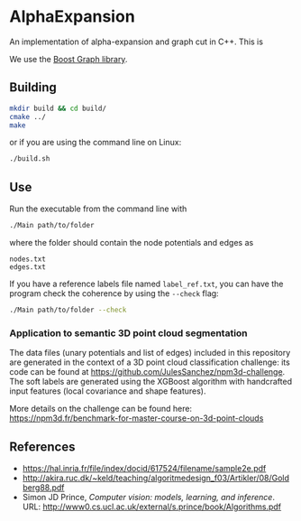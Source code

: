 # AlphaExpansion

An implementation of alpha-expansion and graph cut in C++. This is 

We use the [Boost Graph library](https://www.boost.org/doc/libs/1_72_0/libs/graph/doc/index.html).

## Building

```bash
mkdir build && cd build/
cmake ../
make
```
or if you are using the command line on Linux:
```bash
./build.sh
```

## Use

Run the executable from the command line with
```bash
./Main path/to/folder
```
where the folder should contain the node potentials and edges as
```
nodes.txt
edges.txt
```


If you have a reference labels file named `label_ref.txt`, you can have the program check the coherence by using the `--check` flag:
```bash
./Main path/to/folder --check
```

### Application to semantic 3D point cloud segmentation

The data files (unary potentials and list of edges) included in this repository are generated in the context of a 3D point cloud classification challenge: its code can be found at https://github.com/JulesSanchez/npm3d-challenge. The soft labels are generated using the XGBoost algorithm with handcrafted input features (local covariance and shape features).

More details on the challenge can be found here: https://npm3d.fr/benchmark-for-master-course-on-3d-point-clouds 


## References
* https://hal.inria.fr/file/index/docid/617524/filename/sample2e.pdf
* http://akira.ruc.dk/~keld/teaching/algoritmedesign_f03/Artikler/08/Goldberg88.pdf 
* Simon JD Prince, _Computer vision: models, learning, and inference_. URL: http://www0.cs.ucl.ac.uk/external/s.prince/book/Algorithms.pdf